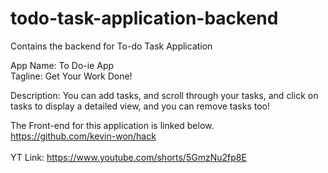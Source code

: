 # todo-task-application-backend
Contains the backend for To-do Task Application <br/>

App Name: To Do-ie App <br/>
Tagline: Get Your Work Done! <br/>

Description: You can add tasks, and scroll through your tasks, and click on tasks to display a detailed view, and you can remove tasks too! <br/>

The Front-end for this application is linked below. <br/>
https://github.com/kevin-won/hack<br/>
<br/>
YT Link: https://www.youtube.com/shorts/5GmzNu2fp8E
